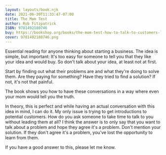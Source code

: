 ```yaml
---
layout: layouts/book.njk
date: 2021-06-30T11:33:47-07:00
title: The Mom Test
author: Rob Fitzpatrick
ISBN: 9781492180746
buy: https://bookshop.org/books/the-mom-test-how-to-talk-to-customers-learn-if-your-business-is-a-good-idea-when-everyone-is-lying-to-you/9781492180746
cover: 9781492180746.png
---
```


Essential reading for anyone thinking about starting a business. The idea is simple, but important: It's too easy for someone to tell you that they like your idea and would buy. So don't talk about your idea, at least not at first.

Start by finding out what their problems are and what they're doing to solve them. Are they paying for something? Have they tried to find a solution? If not, it's not that painful.

The book shows you how to have these conversations in a way where even your mom would tell you the truth.

In theory, this is perfect and while having an actual conversation with this idea in mind, I can do it. My only issue is trying to get introductions to potential customers. How do you ask someone to take time to talk to you without leading them at all? I think the answer is to only say that you want to talk about a problem and hope they agree it's a problem. Don't mention your solution. If they don't agree it's a problem, you've lost the opportunity to learn from them.

If you have a good answer to this, please let me know.
